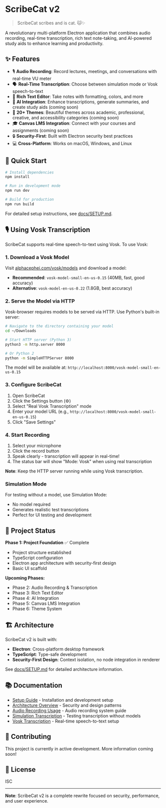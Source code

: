 # ScribeCat v2

> ScribeCat scribes and is cat. 🐱✨

A revolutionary multi-platform Electron application that combines audio recording, real-time transcription, rich text note-taking, and AI-powered study aids to enhance learning and productivity.

## ✨ Features

- 🎙️ **Audio Recording**: Record lectures, meetings, and conversations with real-time VU meter
- 🗣️ **Real-Time Transcription**: Choose between simulation mode or Vosk speech-to-text
- 📝 **Rich Text Editor**: Take notes with formatting, colors, and more
- 🤖 **AI Integration**: Enhance transcriptions, generate summaries, and create study aids (coming soon)
- 🎨 **20+ Themes**: Beautiful themes across academic, professional, creative, and accessibility categories (coming soon)
- 🎓 **Canvas LMS Integration**: Connect with your courses and assignments (coming soon)
- 🔒 **Security-First**: Built with Electron security best practices
- 💻 **Cross-Platform**: Works on macOS, Windows, and Linux

## 🚀 Quick Start

```bash
# Install dependencies
npm install

# Run in development mode
npm run dev

# Build for production
npm run build
```

For detailed setup instructions, see [docs/SETUP.md](docs/SETUP.md).

## 🎙️ Using Vosk Transcription

ScribeCat supports real-time speech-to-text using Vosk. To use Vosk:

### 1. Download a Vosk Model

Visit [alphacephei.com/vosk/models](https://alphacephei.com/vosk/models) and download a model:
- **Recommended**: `vosk-model-small-en-us-0.15` (40MB, fast, good accuracy)
- **Alternative**: `vosk-model-en-us-0.22` (1.8GB, best accuracy)

### 2. Serve the Model via HTTP

Vosk-browser requires models to be served via HTTP. Use Python's built-in server:

```bash
# Navigate to the directory containing your model
cd ~/Downloads

# Start HTTP server (Python 3)
python3 -m http.server 8000

# Or Python 2
python -m SimpleHTTPServer 8000
```

The model will be available at: `http://localhost:8000/vosk-model-small-en-us-0.15`

### 3. Configure ScribeCat

1. Open ScribeCat
2. Click the Settings button (⚙️)
3. Select "Real Vosk Transcription" mode
4. Enter your model URL (e.g., `http://localhost:8000/vosk-model-small-en-us-0.15`)
5. Click "Save Settings"

### 4. Start Recording

1. Select your microphone
2. Click the record button
3. Speak clearly - transcription will appear in real-time!
4. The status bar will show "Mode: Vosk" when using real transcription

**Note**: Keep the HTTP server running while using Vosk transcription.

### Simulation Mode

For testing without a model, use Simulation Mode:
- No model required
- Generates realistic test transcriptions
- Perfect for UI testing and development

## 📁 Project Status

**Phase 1: Project Foundation** ✅ Complete
- Project structure established
- TypeScript configuration
- Electron app architecture with security-first design
- Basic UI scaffold

**Upcoming Phases:**
- Phase 2: Audio Recording & Transcription
- Phase 3: Rich Text Editor
- Phase 4: AI Integration
- Phase 5: Canvas LMS Integration
- Phase 6: Theme System

## 🏗️ Architecture

ScribeCat v2 is built with:
- **Electron**: Cross-platform desktop framework
- **TypeScript**: Type-safe development
- **Security-First Design**: Context isolation, no node integration in renderer

See [docs/SETUP.md](docs/SETUP.md) for detailed architecture information.

## 📚 Documentation

- [Setup Guide](docs/SETUP.md) - Installation and development setup
- [Architecture Overview](docs/SETUP.md#architecture) - Security and design patterns
- [Audio Recording Usage](docs/AUDIO_RECORDING_USAGE.md) - Audio recording system guide
- [Simulation Transcription](docs/SIMULATION_TRANSCRIPTION.md) - Testing transcription without models
- [Vosk Transcription](docs/VOSK_TRANSCRIPTION.md) - Real-time speech-to-text setup

## 🤝 Contributing

This project is currently in active development. More information coming soon!

## 📄 License

ISC

---

**Note**: ScribeCat v2 is a complete rewrite focused on security, performance, and user experience.
